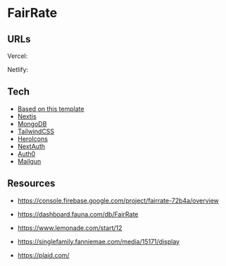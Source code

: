 # FairRate


## URLs

Vercel:

Netlify:


## Tech

- [Based on  this template](https://github.com/vercel/next.js/tree/canary/examples/with-tailwindcss)
- [Nextjs](https://nextjs.org/)
- [MongoDB](https://www.mongodb.com/)
- [TailwindCSS](https://tailwindcss.com/)
- [HeroIcons](https://heroicons.com/)
- [NextAuth](https://next-auth-example.now.sh/api-example)
- [Auth0](https://manage.auth0.com/dashboard)
- [Mailgun](https://app.mailgun.com/app/dashboard)

## Resources

- https://console.firebase.google.com/project/fairrate-72b4a/overview
- https://dashboard.fauna.com/db/FairRate

- https://www.lemonade.com/start/12
- https://singlefamily.fanniemae.com/media/15171/display
- https://plaid.com/

